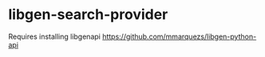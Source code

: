 # libgen-search-provider

Requires installing libgenapi https://github.com/mmarquezs/libgen-python-api
